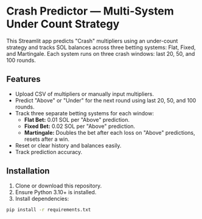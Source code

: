 # Crash Predictor — Multi-System Under Count Strategy

This Streamlit app predicts "Crash" multipliers using an under-count strategy and tracks SOL balances across three betting systems: Flat, Fixed, and Martingale. Each system runs on three crash windows: last 20, 50, and 100 rounds.

## Features

- Upload CSV of multipliers or manually input multipliers.
- Predict "Above" or "Under" for the next round using last 20, 50, and 100 rounds.
- Track three separate betting systems for each window:
  - **Flat Bet:** 0.01 SOL per "Above" prediction.
  - **Fixed Bet:** 0.02 SOL per "Above" prediction.
  - **Martingale:** Doubles the bet after each loss on "Above" predictions, resets after a win.
- Reset or clear history and balances easily.
- Track prediction accuracy.

## Installation

1. Clone or download this repository.
2. Ensure Python 3.10+ is installed.
3. Install dependencies:

```bash
pip install -r requirements.txt

